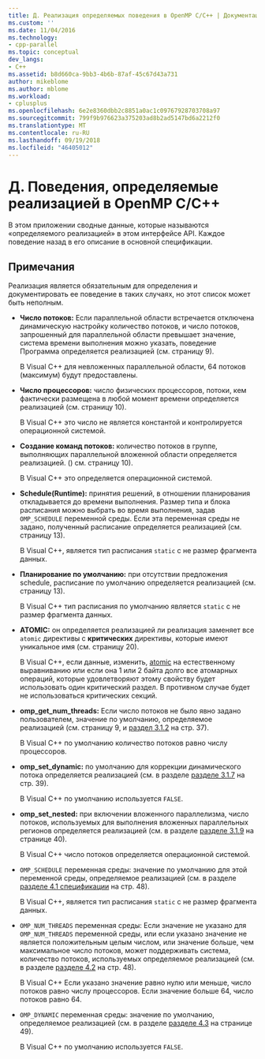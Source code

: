 ```yaml
---
title: Д. Реализация определяемых поведения в OpenMP C/C++ | Документация Майкрософт
ms.custom: ''
ms.date: 11/04/2016
ms.technology:
- cpp-parallel
ms.topic: conceptual
dev_langs:
- C++
ms.assetid: b8d660ca-9bb3-4b6b-87af-45c67d43a731
author: mikeblome
ms.author: mblome
ms.workload:
- cplusplus
ms.openlocfilehash: 6e2e8360dbb2c8851a0ac1c09767928703708a97
ms.sourcegitcommit: 799f9b976623a375203ad8b2ad5147bd6a2212f0
ms.translationtype: MT
ms.contentlocale: ru-RU
ms.lasthandoff: 09/19/2018
ms.locfileid: "46405012"
---
```

# <a name="e-implementation-defined-behaviors-in-openmp-cc"></a>Д. Поведения, определяемые реализацией в OpenMP C/C++

В этом приложении сводные данные, которые называются «определяемого реализацией» в этом интерфейсе API.  Каждое поведение назад в его описание в основной спецификации.

## <a name="remarks"></a>Примечания

Реализация является обязательным для определения и документировать ее поведение в таких случаях, но этот список может быть неполным.

- **Число потоков:** Если параллельной области встречается отключена динамическую настройку количество потоков, и число потоков, запрошенный для параллельной области превышает значение, система времени выполнения можно указать, поведение Программа определяется реализацией (см. страницу 9).

     В Visual C++ для невложенных параллельной области, 64 потоков (максимум) будут предоставлены.

- **Число процессоров:** число физических процессоров, потоки, кем фактически размещена в любой момент времени определяется реализацией (см. страницу 10).

     В Visual C++ это число не является константой и контролируется операционной системой.

- **Создание команд потоков:** количество потоков в группе, выполняющих параллельной вложенной области определяется реализацией. () см. страницу 10).

     В Visual C++ это определяется операционной системой.

- **Schedule(Runtime):** принятия решений, в отношении планирования откладывается до времени выполнения. Размер типа и блока расписания можно выбрать во время выполнения, задав `OMP_SCHEDULE` переменной среды. Если эта переменная среды не задано, полученный расписание определяется реализацией (см. страницу 13).

     В Visual C++, является тип расписания `static` с не размер фрагмента данных.

- **Планирование по умолчанию:** при отсутствии предложения schedule, расписание по умолчанию определяется реализацией (см. страницу 13).

     В Visual C++ тип расписания по умолчанию является `static` с не размер фрагмента данных.

- **ATOMIC:** он определяется реализацией ли реализация заменяет все `atomic` директивы с **критических** директивы, которые имеют уникальное имя (см. страницу 20).

     В Visual C++, если данные, изменить, [atomic](../../parallel/openmp/reference/atomic.md) на естественному выравниванию или если она 1 или 2 байта долго все атомарных операций, которые удовлетворяют этому свойству будет использовать один критический раздел. В противном случае будет не использоваться критических секций.

- **omp_get_num_threads:** Если число потоков не было явно задано пользователем, значение по умолчанию, определяемое реализацией (см. страницу 9, и [раздел 3.1.2](../../parallel/openmp/3-1-2-omp-get-num-threads-function.md) на стр. 37).

     В Visual C++ по умолчанию количество потоков равно числу процессоров.

- **omp_set_dynamic:** по умолчанию для коррекции динамического потока определяется реализацией (см. в разделе [разделе 3.1.7](../../parallel/openmp/3-1-7-omp-set-dynamic-function.md) на стр. 39).

     В Visual C++ по умолчанию используется `FALSE`.

- **omp_set_nested:** при включении вложенного параллелизма, число потоков, используемых для выполнения вложенных параллельных регионов определяется реализацией (см. в разделе [разделе 3.1.9](../../parallel/openmp/3-1-9-omp-set-nested-function.md) на странице 40).

     В Visual C++ число потоков определяется операционной системой.

- `OMP_SCHEDULE` переменная среды: значение по умолчанию для этой переменной среды, определяемое реализацией (см. в разделе [разделе 4.1 спецификации](../../parallel/openmp/4-1-omp-schedule.md) на стр. 48).

     В Visual C++, является тип расписания `static` с не размер фрагмента данных.

- `OMP_NUM_THREADS` переменная среды: Если значение не указано для `OMP_NUM_THREADS` переменной среды, или если указано значение не является положительным целым числом, или значение больше, чем максимальное число потоков, может поддерживать система, количество потоков, используемых определяемое реализацией (см. в разделе [разделе 4.2](../../parallel/openmp/4-2-omp-num-threads.md) на стр. 48).

     В Visual C++ Если указано значение равно нулю или меньше, число потоков равно числу процессоров.  Если значение больше 64, число потоков равно 64.

- `OMP_DYNAMIC` переменная среды: значение по умолчанию, определяемое реализацией (см. в разделе [разделе 4.3](../../parallel/openmp/4-3-omp-dynamic.md) на странице 49).

     В Visual C++ по умолчанию используется `FALSE`.